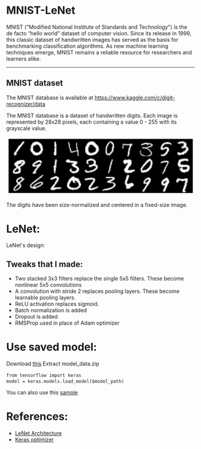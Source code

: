 # MNIST-LeNet
MNIST ("Modified National Institute of Standards and Technology") is the de facto “hello world” dataset of computer vision. Since its release in 1999, this classic dataset of handwritten images has served as the basis for benchmarking classification algorithms. As new machine learning techniques emerge, MNIST remains a reliable resource for researchers and learners alike.
___
## MNIST dataset

The MNIST database is available at https://www.kaggle.com/c/digit-recognizer/data

The MNIST database is a dataset of handwritten digits.  Each image is represented by 28x28 pixels, each
containing a value 0 - 255 with its grayscale value.

![](https://raw.githubusercontent.com/imsahil007/MNIST-LeNet/master/res/data.png?token=AISMIWFVZWD2XZFFEBCILI27DEXB2)

The digits have been size-normalized and centered in a fixed-size image.
# LeNet:
LeNet's design:
[](https://github.com/imsahil007/MNIST-LeNet/raw/master/res/LeNet5.png)

## Tweaks that I made:

* Two stacked 3x3 filters replace the single 5x5 filters. These become nonlinear 5x5 convolutions
* A convolution with stride 2 replaces pooling layers. These become learnable pooling layers.
* ReLU activation replaces sigmoid.
* Batch normalization is added
* Dropout is added
* RMSProp used in place of Adam optimizer

# Use saved model:
Download [this](https://github.com/imsahil007/MNIST-LeNet/raw/master/res/model_data.zip)
Extract model_data.zip
```
from tensorflow import keras
model = keras.models.load_model($model_path)
```
You can also use this [sample](https://github.com/imsahil007/MNIST-LeNet/blob/master/res/sample.pdf)
# References:
* [LeNet Architecture](http://yann.lecun.com/exdb/publis/pdf/lecun-01a.pdf)
* [Keras optimizer](https://keras.io/api/optimizers/)
